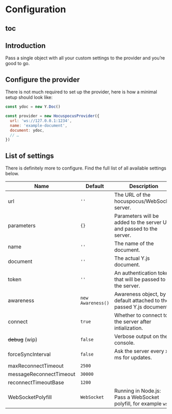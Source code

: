 # Configuration

## toc

## Introduction
Pass a single object with all your custom settings to the provider and you’re good to go.

## Configure the provider
There is not much required to set up the provider, here is how a minimal setup should look like:

```js
const ydoc = new Y.Doc()

const provider = new HocuspocusProvider({
  url: 'ws://127.0.0.1:1234',
  name: 'example-document',
  document: ydoc,
  // …
})
```

## List of settings
There is definitely more to configure. Find the full list of all available settings below.

| Name                    | Default           | Description                                                          |
| ----------------------- | ----------------- | -------------------------------------------------------------------- |
| url                     | `''`              | The URL of the hocuspocus/WebSocket server.                          |
| parameters              | `{}`              | Parameters will be added to the server URL and passed to the server. |
| name                    | `''`              | The name of the document.                                            |
| document                | `''`              | The actual Y.js document.                                            |
| token                   | `''`              | An authentication token that will be passed to the server.           |
| awareness               | `new Awareness()` | Awareness object, by default attached to the passed Y.js document.   |
| connect                 | `true`            | Whether to connect to the server after intialization.                |
| ~~debug~~ (wip)         | `false`           | Verbose output on the console.                                       |
| forceSyncInterval       | `false`           | Ask the server every x ms for updates.                               |
| maxReconnectTimeout     | `2500`            |                                                                      |
| messageReconnectTimeout | `30000`           |                                                                      |
| reconnectTimeoutBase    | `1200`            |                                                                      |
| WebSocketPolyfill       | `WebSocket`       | Running in Node.js: Pass a WebSocket polyfill, for example `ws`.    |
